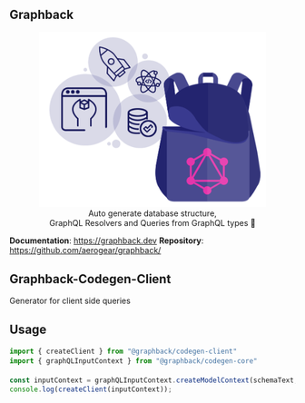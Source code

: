 ## Graphback

<p align="center">
  <img width="400" src="https://github.com/aerogear/graphback/raw/master/website/static/img/graphback.png">
  <br/>
  Auto generate database structure, <br/>
  GraphQL Resolvers and Queries from GraphQL types 🚀
</p>

**Documentation**: https://graphback.dev
**Repository**: https://github.com/aerogear/graphback/

## Graphback-Codegen-Client 

Generator for client side queries

## Usage

```ts
import { createClient } from "@graphback/codegen-client"
import { graphQLInputContext } from "@graphback/codegen-core"

const inputContext = graphQLInputContext.createModelContext(schemaText, {})
console.log(createClient(inputContext));
```